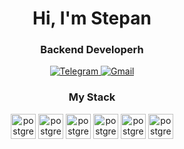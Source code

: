 <div id="header" align="center">
  <h1>Hi, I'm Stepan</h1>
  <h3>Backend Developerh</h3>
</div>

<div id="socials" align="center">
  <a href="https://t.me/stepan41k">
    <img src="https://img.shields.io/badge/Telegram-00B2FF?style=for-the-badge&logo=Telegram&logoColor=white" alt="Telegram"/>
  </a>
   <a href="stepan41kr@gmail">
    <img src="https://img.shields.io/badge/Gmail-D14836?style=for-the-badge&logo=gmail&logoColor=white" alt="Gmail"/>
  </a>
</div>

<div id="skills" align="center">
  <h3>My Stack</h3>
  <img src="https://cdn.jsdelivr.net/gh/devicons/devicon@latest/icons/go/go-original-wordmark.svg"
  title="postgres" width="40" height="40">
  <img src="https://cdn.jsdelivr.net/gh/devicons/devicon@latest/icons/postgresql/postgresql-original.svg"
  title="postgres" width="40" height="40">
  <img src="https://cdn.jsdelivr.net/gh/devicons/devicon@latest/icons/redis/redis-original.svg"
  title="postgres" width="40" height="40">
  <img src="https://cdn.jsdelivr.net/gh/devicons/devicon@latest/icons/docker/docker-original.svg"
  title="postgres" width="40" height="40">
  <img src="https://cdn.jsdelivr.net/gh/devicons/devicon@latest/icons/apachekafka/apachekafka-original.svg"
  title="postgres" width="40" height="40">
  <img src="https://cdn.jsdelivr.net/gh/devicons/devicon@latest/icons/linux/linux-original.svg"
  title="postgres" width="40" height="40">
</div>
